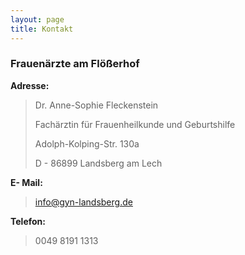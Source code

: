 ```yaml
---
layout: page
title: Kontakt
---
```


### Frauenärzte am Flößerhof


**Adresse:**
> Dr. Anne-Sophie Fleckenstein
>
> Fachärztin für Frauenheilkunde und Geburtshilfe 
>
>Adolph-Kolping-Str. 130a
>
> D - 86899 Landsberg am Lech

**E- Mail:**
> info@gyn-landsberg.de

**Telefon:**
> 0049 8191 1313
